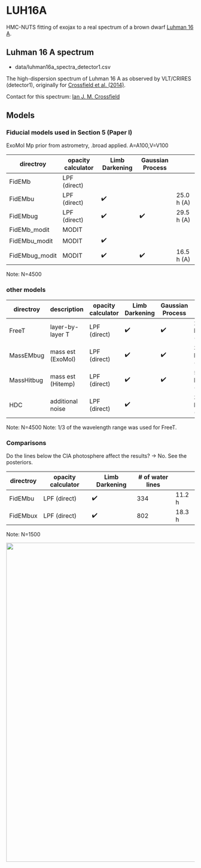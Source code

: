 # LUH16A

HMC-NUTS fitting of exojax to a real spectrum of a brown dwarf [Luhman 16 A](https://en.wikipedia.org/wiki/Luhman_16).

## Luhman 16 A spectrum

- data/luhman16a_spectra_detector1.csv

The high-dispersion spectrum of Luhman 16 A as observed by VLT/CRIRES (detector1), originally for [Crossfield et al. (2014)](https://www.nature.com/articles/nature12955?proof=t).

Contact for this spectrum: [Ian J. M. Crossfield](https://crossfield.ku.edu/)


## Models

### Fiducial models used in Section 5 (Paper I)

ExoMol Mp prior from astrometry, .broad applied. A=A100,V=V100

|  directroy       | opacity calculator |  Limb Darkening  | Gaussian Process |           |
| ---------------- |  ----------------- | ---------------- | ---------------- | --------- |
| FidEMb           |     LPF (direct)   |                  |                  |           |
| FidEMbu          |     LPF (direct)   |:heavy_check_mark:|                  | 25.0 h (A)|
| FidEMbug         |     LPF (direct)   |:heavy_check_mark:|:heavy_check_mark:| 29.5 h (A)|
| FidEMb_modit     |     MODIT          |                  |                  |           |
| FidEMbu_modit    |     MODIT          |:heavy_check_mark:|                  |           |
| FidEMbug_modit   |     MODIT          |:heavy_check_mark:|:heavy_check_mark:| 16.5 h (A)|

Note: N=4500

### other models

|  directroy       | description       |opacity calculator |  Limb Darkening  | Gaussian Process |            |
| ---------------- | ----------------- | ----------------- | ---------------- | ---------------- | ---------- |
| FreeT            | layer-by-layer T  |    LPF (direct)   |:heavy_check_mark:|:heavy_check_mark:| 28.3 h (A) |
| MassEMbug        | mass est (ExoMol) |    LPF (direct)   |:heavy_check_mark:|:heavy_check_mark:| 34.2 h (A) |
| MassHitbug       | mass est (Hitemp) |    LPF (direct)   |:heavy_check_mark:|:heavy_check_mark:| 50.6 h (V) |
| HDC              | additional noise  |    LPF (direct)   |:heavy_check_mark:|                  | 31.0 h (V) |

Note: N=4500
Note: 1/3 of the wavelength range was used for FreeT.

### Comparisons

Do the lines below the CIA photosphere affect the results? -> No. See the posteriors.

|  directroy       | opacity calculator |  Limb Darkening  | # of water lines |        |
| ---------------- |  ----------------- | ---------------- | ---------------- | ------ |
| FidEMbu          |     LPF (direct)   |:heavy_check_mark:|   334            | 11.2 h |
| FidEMbux         |     LPF (direct)   |:heavy_check_mark:|   802            | 18.3 h |

Note: N=1500

<img src="https://user-images.githubusercontent.com/15956904/135429319-ee298bac-6448-47a7-a0f0-3d2dbfbd18e2.png" Titie="comparison" Width=850px>